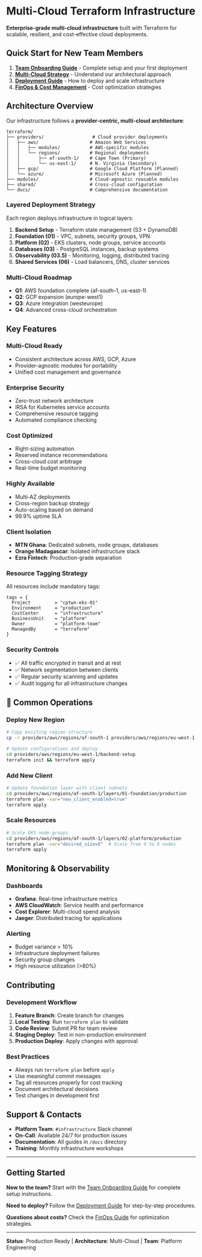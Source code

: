 # Multi-Cloud Terraform Infrastructure

**Enterprise-grade multi-cloud infrastructure** built with Terraform for scalable, resilient, and cost-effective cloud deployments.

## Quick Start for New Team Members

1. **[ Team Onboarding Guide](docs/TEAM_ONBOARDING.md)** - Complete setup and your first deployment
2. **[ Multi-Cloud Strategy](docs/MULTI_CLOUD_STRATEGY.md)** - Understand our architectural approach  
3. **[ Deployment Guide](docs/DEPLOYMENT_GUIDE.md)** - How to deploy and scale infrastructure
4. **[ FinOps & Cost Management](docs/FINOPS_COST_MANAGEMENT.md)** - Cost optimization strategies

## Architecture Overview

Our infrastructure follows a **provider-centric, multi-cloud architecture**:

```
terraform/
├── providers/                  # Cloud provider deployments
│   ├── aws/                   # Amazon Web Services
│   │   ├── modules/           # AWS-specific modules
│   │   └── regions/           # Regional deployments
│   │       ├── af-south-1/    # Cape Town (Primary)
│   │       └── us-east-1/     # N. Virginia (Secondary) 
│   ├── gcp/                   # Google Cloud Platform (Planned)
│   └── azure/                 # Microsoft Azure (Planned)
├── modules/                   # Cloud-agnostic reusable modules
├── shared/                    # Cross-cloud configuration
└── docs/                      # Comprehensive documentation
```

### Layered Deployment Strategy

Each region deploys infrastructure in logical layers:

1. **Backend Setup** - Terraform state management (S3 + DynamoDB)
2. **Foundation (01)** - VPC, subnets, security groups, VPN
3. **Platform (02)** - EKS clusters, node groups, service accounts
4. **Databases (03)** - PostgreSQL instances, backup systems
5. **Observability (03.5)** - Monitoring, logging, distributed tracing
6. **Shared Services (06)** - Load balancers, DNS, cluster services

### Multi-Cloud Roadmap

- **Q1**: AWS foundation complete (af-south-1, us-east-1)
- **Q2**: GCP expansion (europe-west1)
- **Q3**: Azure integration (westeurope)
- **Q4**: Advanced cross-cloud orchestration

## Key Features

### **Multi-Cloud Ready**
- Consistent architecture across AWS, GCP, Azure
- Provider-agnostic modules for portability
- Unified cost management and governance

### **Enterprise Security**
- Zero-trust network architecture
- IRSA for Kubernetes service accounts
- Comprehensive resource tagging
- Automated compliance checking

### **Cost Optimized**
- Right-sizing automation
- Reserved instance recommendations
- Cross-cloud cost arbitrage
- Real-time budget monitoring

### **Highly Available**
- Multi-AZ deployments
- Cross-region backup strategy
- Auto-scaling based on demand
- 99.9% uptime SLA

### Client Isolation
- **MTN Ghana**: Dedicated subnets, node groups, databases
- **Orange Madagascar**: Isolated infrastructure stack
- **Ezra Fintech**: Production-grade separation

### Resource Tagging Strategy
All resources include mandatory tags:
```hcl
tags = {
  Project         = "cptwn-eks-01"
  Environment     = "production"  
  CostCenter      = "infrastructure"
  BusinessUnit    = "platform"
  Owner           = "platform-team"
  ManagedBy       = "terraform"
}
```

### Security Controls
- ✅ All traffic encrypted in transit and at rest
- ✅ Network segmentation between clients
- ✅ Regular security scanning and updates
- ✅ Audit logging for all infrastructure changes

## 🔧 Common Operations

### Deploy New Region
```bash
# Copy existing region structure
cp -r providers/aws/regions/af-south-1 providers/aws/regions/eu-west-1

# Update configurations and deploy
cd providers/aws/regions/eu-west-1/backend-setup
terraform init && terraform apply
```

### Add New Client
```bash
# Update foundation layer with client subnets
cd providers/aws/regions/af-south-1/layers/01-foundation/production
terraform plan -var="new_client_enabled=true"
terraform apply
```

### Scale Resources
```bash
# Scale EKS node groups
cd providers/aws/regions/af-south-1/layers/02-platform/production  
terraform plan -var="desired_size=6"  # Scale from 4 to 6 nodes
terraform apply
```

## Monitoring & Observability

### Dashboards
- **Grafana**: Real-time infrastructure metrics
- **AWS CloudWatch**: Service health and performance
- **Cost Explorer**: Multi-cloud spend analysis
- **Jaeger**: Distributed tracing for applications

### Alerting
- Budget variance > 10%
- Infrastructure deployment failures
- Security group changes
- High resource utilization (>80%)

## Contributing

### Development Workflow
1. **Feature Branch**: Create branch for changes
2. **Local Testing**: Run `terraform plan` to validate
3. **Code Review**: Submit PR for team review
4. **Staging Deploy**: Test in non-production environment
5. **Production Deploy**: Apply changes with approval

### Best Practices
- Always run `terraform plan` before `apply`
- Use meaningful commit messages
- Tag all resources properly for cost tracking
- Document architectural decisions
- Test changes in development first

## Support & Contacts

- **Platform Team**: `#infrastructure` Slack channel
- **On-Call**: Available 24/7 for production issues  
- **Documentation**: All guides in `/docs` directory
- **Training**: Monthly infrastructure workshops

---

## Getting Started

**New to the team?** Start with the [Team Onboarding Guide](docs/TEAM_ONBOARDING.md) for complete setup instructions.

**Need to deploy?** Follow the [Deployment Guide](docs/DEPLOYMENT_GUIDE.md) for step-by-step procedures.

**Questions about costs?** Check the [FinOps Guide](docs/FINOPS_COST_MANAGEMENT.md) for optimization strategies.

---

**Status**: Production Ready | **Architecture**: Multi-Cloud | **Team**: Platform Engineering

